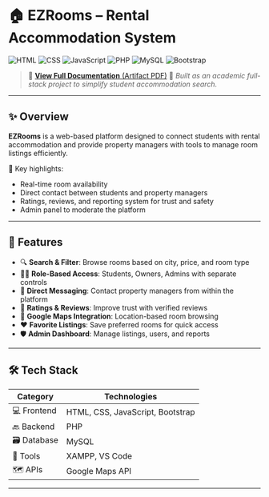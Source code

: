 # 🏠 EZRooms – Rental Accommodation System

![HTML](https://img.shields.io/badge/HTML-5E97D0?style=for-the-badge&logo=html5&logoColor=white)
![CSS](https://img.shields.io/badge/CSS-264de4?style=for-the-badge&logo=css3&logoColor=white)
![JavaScript](https://img.shields.io/badge/JavaScript-F0DB4F?style=for-the-badge&logo=javascript&logoColor=black)
![PHP](https://img.shields.io/badge/PHP-777BB4?style=for-the-badge&logo=php&logoColor=white)
![MySQL](https://img.shields.io/badge/MySQL-00758F?style=for-the-badge&logo=mysql&logoColor=white)
![Bootstrap](https://img.shields.io/badge/Bootstrap-563d7c?style=for-the-badge&logo=bootstrap&logoColor=white)

> 📂 [**View Full Documentation** (Artifact PDF)](https://www.linkedin.com/feed/update/urn:li:activity:7220400033416822785/) 
> 📌 *Built as an academic full-stack project to simplify student accommodation search.*

---

## ✨ Overview

**EZRooms** is a web-based platform designed to connect students with rental accommodation and provide property managers with tools to manage room listings efficiently.

🔑 Key highlights:
- Real-time room availability  
- Direct contact between students and property managers  
- Ratings, reviews, and reporting system for trust and safety  
- Admin panel to moderate the platform  

---

## 🚀 Features

- 🔍 **Search & Filter**: Browse rooms based on city, price, and room type
- 🧑‍💼 **Role-Based Access**: Students, Owners, Admins with separate controls
- 📩 **Direct Messaging**: Contact property managers from within the platform
- 🌟 **Ratings & Reviews**: Improve trust with verified reviews
- 📍 **Google Maps Integration**: Location-based room browsing
- ❤️ **Favorite Listings**: Save preferred rooms for quick access
- 🛡️ **Admin Dashboard**: Manage listings, users, and reports

---

## 🛠️ Tech Stack

| Category        | Technologies |
|----------------|--------------|
| 💻 Frontend     | HTML, CSS, JavaScript, Bootstrap |
| 🔙 Backend      | PHP |
| 🗃️ Database      | MySQL |
| 🧰 Tools        | XAMPP, VS Code |
| 🗺️ APIs         | Google Maps API |

---

